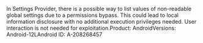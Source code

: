 In Settings Provider, there is a possible way to list values of non-readable global settings due to a permissions bypass. This could lead to local information disclosure with no additional execution privileges needed. User interaction is not needed for exploitation.Product: AndroidVersions: Android-12LAndroid ID: A-208268457